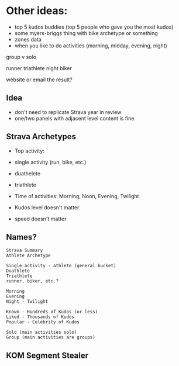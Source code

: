 
# Other ideas:
- top 5 kudos buddies (top 5 people who gave you the most kudos)
- some myers-briggs thing with bike archetype or something
- zones data
- when you like to do activities (morning, midday, evening, night)

group v solo

runner
triathlete
night biker

website or email the result?

## Idea
- don't need to replicate Strava year in review
- one/two panels with adjacent level content is fine

## Strava Archetypes

- Top activity:
- single activity (run, bike, etc.)
- duathelete
- triathlete

- Time of activities: Morning, Noon, Evening, Twilight

- Kudos level doesn't matter

- speed doesn't matter

## Names?
```
Strava Summary
Athlete Archetype
```

```
Single activity - athlete (general bucket)
Duathlete
Triathlete
runner, biker, etc.?
```

```
Morning
Evening
Night - Twilight
```

```
Known - Hundreds of Kudos (or less)
Liked - Thousands of Kudos
Popular - Celebrity of Kudos
```

```
Solo (main activities solo)
Group (main activities are groups)
```

## KOM Segment Stealer
